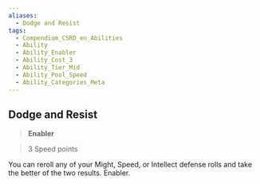 ```yaml
---
aliases:
  - Dodge and Resist
tags:
  - Compendium_CSRD_en_Abilities
  - Ability
  - Ability_Enabler
  - Ability_Cost_3
  - Ability_Tier_Mid
  - Ability_Pool_Speed
  - Ability_Categories_Meta
---
```

  
    
## Dodge and Resist    
>**Enabler**    
>3 Speed points  
    
You can reroll any of your Might, Speed, or Intellect defense rolls and take the better of the two results. Enabler.